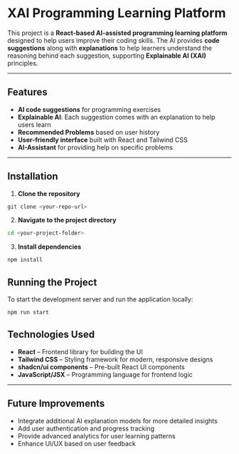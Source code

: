 # XAI Programming Learning Platform

This project is a **React-based AI-assisted programming learning platform** designed to help users improve their coding skills. The AI provides **code suggestions** along with **explanations** to help learners understand the reasoning behind each suggestion, supporting **Explainable AI (XAI)** principles.

---

## Features

- **AI code suggestions** for programming exercises  
- **Explainable AI**: Each suggestion comes with an explanation to help users learn  
- **Recommended Problems** based on user history  
- **User-friendly interface** built with React and Tailwind CSS
- **AI-Assistant** for providing help on specific problems

---

## Installation

1. **Clone the repository**  
```bash
git clone <your-repo-url>
```
2. **Navigate to the project directory**  
```bash
cd <your-project-folder>
```
3. **Install dependencies**  
```bash
npm install
```

## Running the Project

To start the development server and run the application locally:

```bash
npm run start
```

## Technologies Used

- **React** – Frontend library for building the UI  
- **Tailwind CSS** – Styling framework for modern, responsive designs  
- **shadcn/ui components** – Pre-built React UI components  
- **JavaScript/JSX** – Programming language for frontend logic  

---

## Future Improvements

- Integrate additional AI explanation models for more detailed insights  
- Add user authentication and progress tracking  
- Provide advanced analytics for user learning patterns  
- Enhance UI/UX based on user feedback
